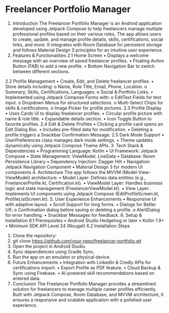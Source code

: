 
# Freelancer Portfolio Manager


1. Introduction
The Freelancer Portfolio Manager is an Android application developed using Jetpack Compose to help freelancers manage multiple professional profiles based on their various roles. The app allows users to create, update, and manage profile details, skills, certifications, social links, and more. It integrates with Room Database for persistent storage and follows Material Design 3 principles for an intuitive user experience.
2. Features & Functionalities
2.1 Home Screen
•	Displays a welcome message with an overview of saved freelancer profiles.
•	Floating Action Button (FAB) to add a new profile.
•	Bottom Navigation Bar to switch between different sections.

2.2 Profile Management
•	Create, Edit, and Delete freelancer profiles.
•	Store details including: 
o	Name, Role Title, Email, Phone, Location.
o	Summary, Skills, Certifications, Languages.
o	Social & Portfolio Links.
•	Implemented using Jetpack Compose Forms with: 
o	EditText Fields for text input.
o	Dropdown Menus for structured selections.
o	Multi-Select Chips for skills & certifications.
o	Image Picker for profile pictures.
2.3 Profile Display
•	Uses Cards UI to display freelancer profiles.
•	Circular profile picture with name & role title.
•	Expandable details section.
•	Icon Toggle Button to favorite profiles.
2.4 Edit & Delete Profiles
•	Clicking a profile card opens an Edit Dialog Box.
•	Includes pre-filled data for modification.
•	Deleting a profile triggers a Snackbar Confirmation Message.
2.5 Dark Mode Support
•	UserPreferences class manages dark mode settings.
•	Theme updates dynamically using Jetpack Compose Theme APIs.
3. Tech Stack & Dependencies
•	Programming Language: Kotlin
•	UI Framework: Jetpack Compose
•	State Management: ViewModel, LiveData
•	Database: Room Persistence Library
•	Dependency Injection: Dagger Hilt
•	Navigation: Jetpack Navigation Component
•	Material Design 3 for modern UI components
4. Architecture
The app follows the MVVM (Model-View-ViewModel) architecture:
•	Model Layer: Defines data entities (e.g., FreelancerProfile.kt, Certification.kt).
•	ViewModel Layer: Handles business logic and state management (FreelancerViewModel.kt).
•	View Layer: Implements UI components using Jetpack Compose (EditProfileScreen.kt, ProfileListScreen.kt).
5. User Experience Enhancements
•	Responsive UI with adaptive layout.
•	Scroll Support for long forms.
•	Dialogs for Better UX: 
o	Confirmation dialog before saving or deleting a profile.
o	AlertDialog for error handling.
•	Snackbar Messages for feedback.
6. Setup & Installation
6.1 Prerequisites
•	Android Studio Hedgehog or later
•	Kotlin 1.9+
•	Minimum SDK API Level 24 (Nougat)
6.2 Installation Steps
1.	Clone the repository: 
2.	git clone https://github.com/your-repo/freelancer-portfolio.git
3.	Open the project in Android Studio.
4.	Sync dependencies using Gradle Sync.
5.	Run the app on an emulator or physical device.
7. Future Enhancements
•	Integration with LinkedIn & Credly APIs for certifications import.
•	Export Profile as PDF feature.
•	Cloud Backup & Sync using Firebase.
•	AI-powered skill recommendations based on entered data.
8. Conclusion
The Freelancer Portfolio Manager provides a streamlined solution for freelancers to manage multiple career profiles efficiently. Built with Jetpack Compose, Room Database, and MVVM architecture, it ensures a responsive and scalable application with a polished user experience.
